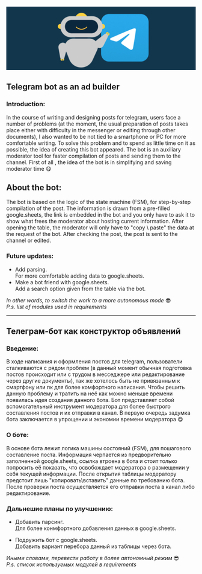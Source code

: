 
![logo](ReadmeFolder.jpg)

## Telegram bot as an ad builder
### Introduction:
In the course of writing and designing posts for telegram, users face a number of problems
(at the moment, the usual preparation of posts takes place either with difficulty in the messenger or
editing through other documents), I also wanted to be not tied
to a smartphone or PC for more comfortable writing. To solve this problem
and to spend as little time on it as possible, the idea of creating this bot appeared.
The bot is an auxiliary moderator tool for faster
compilation of posts and sending them to the channel. First of all , the idea of the bot is
in simplifying and saving moderator time :yum: 
## About the bot:
The bot is based on the logic of the state machine (FSM), for step-by-step compilation of the post.
The information is drawn from a pre-filled google.sheets, the link is embedded in the bot
and you only have to ask it to show what frees the moderator about hosting
current information. After opening the table, the moderator will only have to "copy \ paste"
the data at the request of the bot. After checking the post, the post is
sent to the channel or edited.
### Future updates:
+ Add parsing.  
For more comfortable adding data to google.sheets.
+ Make a bot friend with google.sheets.  
Add a search option given from the table via the bot.  

*In other words, to switch the work to a more autonomous mode* :sunglasses:  
*P.s. list of modules used in requirements*

____________  

## Телеграм-бот как конструктор объявлений
### Введение:
В ходе написания и оформления постов для telegram, пользователи сталкиваются с рядом проблем 
(в данный момент обычная подготовка постов происходит или с трудом в месседжере или 
редактирование через другие документы), так же хотелось быть не привязанным
к смартфону или пк для более комфортного написания. Чтобы решить данную проблему 
и тратить на неё как можно меньше времени появилась  идея создания данного бота. 
Бот представляет собой вспомогательный инструмент модератора для более быстрого 
составления постов и их отправки в канал. В первую очередь задумка бота заключается 
в упрощении и экономии времени модератора :yum:  
### О боте:
В основе бота лежит логика машины состояний (FSM), для пошагового составление поста.
Информация черпается из предворительно заполненной google.sheets, ссылка втроена в бота
и стоит только попросить её показать, что освобождает модератора о размещении у себя 
текущей информации. После открытия таблицы модератору предстоит лишь "копировать\вставить"
данные по требованию бота. После проверки поста осуществляется его
отправки поста в канал либо редактирование.
### Дальнешие планы по улучшению:
+ Добавить парсинг.  
Для более конмфортного добавления данных в google.sheets.

+ Подружить бот с google.sheets.  
Добавить вариант перебора данный из таблицы через бота.

*Иными словами, перевести работу в более автономный режим* :sunglasses:  
*P.s. список используемых модулей в requirements*



